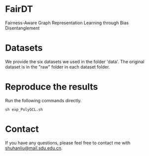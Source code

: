 # FairDT
Fairness-Aware Graph Representation Learning through Bias Disentanglement

# Datasets
We provide the six datasets we used in the folder 'data'. The original dataset is in the "raw" folder in each dataset folder.

# Reproduce the results
Run the following commands directly.

`sh exp_PolyGCL.sh`


# Contact
If you have any questions, please feel free to contact me with shuhanliu@mail.sdu.edu.cn.
